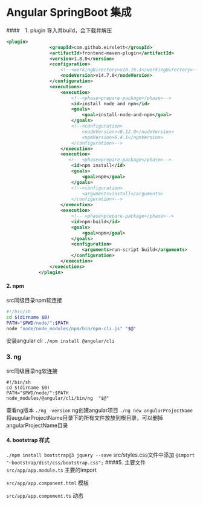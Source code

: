 # Angular SpringBoot 集成
####　1. plugin
导入并build，会下载并解压
```xml
<plugin>
                <groupId>com.github.eirslett</groupId>
                <artifactId>frontend-maven-plugin</artifactId>
                <version>1.8.0</version>
                <configuration>
                    <!--<workingDirectory>v10.16.3</workingDirectory>-->
                    <nodeVersion>v14.7.0</nodeVersion>
                </configuration>
                <executions>
                    <execution>
                        <!--<phase>prepare-package</phase>-->
                        <id>install node and npm</id>
                        <goals>
                            <goal>install-node-and-npm</goal>
                        </goals>
                        <!--<configuration>
                            <nodeVersion>v8.12.0</nodeVersion>
                            <npmVersion>6.4.1</npmVersion>
                        </configuration>-->
                    </execution>
                    <execution>
                       <!-- <phase>prepare-package</phase>-->
                        <id>npm install</id>
                        <goals>
                            <goal>npm</goal>
                        </goals>
                        <!--<configuration>
                            <arguments>install</arguments>
                        </configuration>-->
                    </execution>
                    <execution>
                        <!-- <phase>prepare-package</phase>-->
                        <id>npm-build</id>
                        <goals>
                            <goal>npm</goal>
                        </goals>
                        <configuration>
                            <arguments>run-script build</arguments>
                        </configuration>
                    </execution>
                </executions>
            </plugin>
```
#### 2. npm
src同级目录npm软连接
```bash
#!/bin/sh
cd $(dirname $0)
PATH="$PWD/node/":$PATH
node "node/node_modules/npm/bin/npm-cli.js" "$@"
```
安装angular cli
`./npm install @angular/cli`

### 3. ng
src同级目录ng软连接
```
#!/bin/sh
cd $(dirname $0)
PATH="$PWD/node/":$PATH
node_modules/@angular/cli/bin/ng  "$@"
```
查看ng版本
`./ng -version`
ng创建angular项目
`./ng new angularProjectName`
将augularProjectName目录下的所有文件放放到根目录，可以删掉angularProjectName目录
#### 4. bootstrap 样式
`./npm install bootstrap@3 jquery --save`
src/styles.css文件中添加
`@import "~bootstrap/dist/css/bootstrap.css";`
####5. 主要文件
`src/app/app.module.ts` 主要的import

`src/app/app.component.html` 模板

`src/app/app.compoment.ts` 动态

